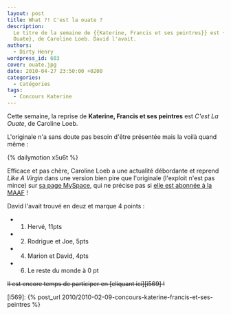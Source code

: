 ```yaml
---
layout: post
title: What ?! C'est la ouate ?
description:
  Le titre de la semaine de {{Katerine, Francis et ses peintres}} est {C'est La
  Ouate}, de Caroline Loeb. David l'avait.
authors:
  - Dirty Henry
wordpress_id: 603
cover: ouate.jpg
date: 2010-04-27 23:50:00 +0200
categories:
  - Catégories
tags:
  - Concours Katerine
---
```


Cette semaine, la reprise de **Katerine, Francis et ses peintres** est _C'est La
Ouate_, de Caroline Loeb.

L'originale n'a sans doute pas besoin d'être présentée mais la voilà quand
même :

{% dailymotion x5u6t %}

Efficace et pas chère, Caroline Loeb a une actualité débordante et reprend _Like
A Virgin_ dans une version bien pire que l'originale (l'exploit n'est pas mince)
sur [sa page MySpace](http://www.myspace.com/carolineloeb), qui ne précise pas
si [elle est abonnée à la MAAF](http://www.kewego.fr/video/iLyROoafYWPh.html) !

David l'avait trouvé en deuz et marque 4 points :

- 1. Hervé, 11pts
- 2. Rodrigue et Joe, 5pts
- 4. Marion et David, 4pts
- 6. Le reste du monde à 0 pt

<strike>Il est encore temps de participer en [cliquant ici][i569] !</strike>

[i569]: {% post_url 2010/2010-02-09-concours-katerine-francis-et-ses-peintres %}
